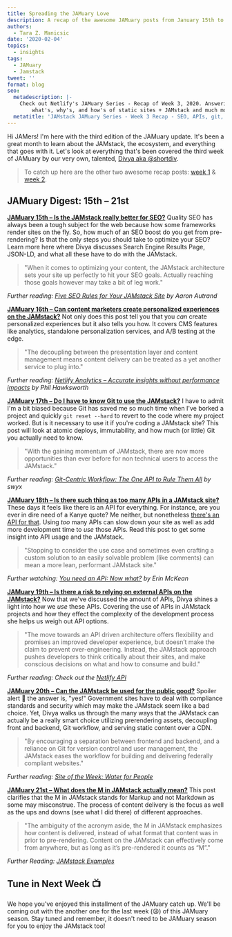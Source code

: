 ```yaml
---
title: Spreading the JAMuary Love
description: A recap of the awesome JAMuary posts from January 15th to the 21st.
authors:
  - Tara Z. Manicsic
date: '2020-02-04'
topics:
  - insights
tags:
  - JAMuary
  - Jamstack
tweet: ''
format: blog
seo:
  metadescription: |-
    Check out Netlify's JAMuary Series - Recap of Week 3, 2020. Answering the
        what's, why's, and how's of static sites + JAMstack and much more.
  metatitle: 'JAMstack JAMuary Series - Week 3 Recap - SEO, APIs, git, and more'
---
```

Hi JAMers! I'm here with the third edition of the JAMuary update. It's been a great month to learn about the JAMstack, the ecosystem, and everything that goes with it. Let's look at everything that's been covered the third week of JAMuary by our very own, talented, [Divya aka @shortdiv](https://www.netlify.com/authors/divya-sasidharan/?utm_source=blog&utm_medium=wk3_jamuary_tzm&utm_campaign=devex).

> To catch up here are the other two awesome recap posts: [week 1](https://www.netlify.com/blog/2020/01/13/talking-about-jamstack-this-jamuary/?utm_source=blog&utm_medium=wk3_jamuary_tzm&utm_campaign=devex) & [week 2](https://deploy-preview-2804--www.netlify.com/blog/2020/01/22/lets-keep-talking-about-jamstack-this-jamuary/?utm_source=blog&utm_medium=wk3_jamuary_tzm&utm_campaign=devex).

## JAMuary Digest: 15th – 21st

**[JAMuary 15th – Is the JAMstack really better for SEO?](https://dev.to/shortdiv/is-the-jamstack-really-better-for-seo-4534)** Quality SEO has always been a tough subject for the web because how some frameworks render sites on the fly. So, how much of an SEO boost do you get from pre-rendering? Is that the only steps you should take to optimize your SEO? Learn more here where Divya discusses Search Engine Results Page, JSON-LD, and what all these have to do with the JAMstack.

> "When it comes to optimizing your content, the JAMstack architecture sets your site up perfectly to hit your SEO goals. Actually reaching those goals however may take a bit of leg work."

*Further reading: [Five SEO Rules for Your JAMstack Site](https://www.netlify.com/blog/2016/06/17/five-seo-rules-for-your-jamstack-site/?utm_source=blog&utm_medium=wk3-jamuary-tzm&utm_campaign=devex) by Aaron Autrand*

**[JAMuary 16th – Can content marketers create personalized experiences on the JAMstack?](https://dev.to/shortdiv/can-content-marketers-create-personalized-experiences-on-the-jamstack-5aae)** Not only does this post tell you that you _can_ create personalized experiences but it also tells you how. It covers CMS features like analytics, standalone personalization services, and A/B testing at the edge.

> "The decoupling between the presentation layer and content management means content delivery can be treated as a yet another service to plug into."

*Further reading: [Netlify Analytics – Accurate insights without performance impacts](https://www.netlify.com/blog/2019/07/10/netlify-analytics-accurate-insights-without-performance-impacts/?utm_source=blog&utm_medium=wk3-jamuary-tzm&utm_campaign=devex) by Phil Hawksworth*

**[JAMuary 17th – Do I have to know Git to use the JAMstack?](https://dev.to/shortdiv/do-i-have-to-know-git-to-use-the-jamstack-i3f)** I have to admit I'm a bit biased because Git has saved me so much time when I've borked a project and quickly `git reset --hard` to revert to the code where my project worked. But is it necessary to use it if you're coding a JAMstack site? This post will look at atomic deploys, immutability, and how much (or little) Git you actually need to know.

> "With the gaining momentum of JAMstack, there are now more opportunities than ever before for non technical users to access the JAMstack."

*Further reading: [Git-Centric Workflow: The One API to Rule Them All](https://www.netlify.com/blog/2019/09/27/git-centric-workflow-the-one-api-to-rule-them-all/?utm_source=blog&utm_medium=wk3-jamuary-tzm&utm_campaign=devex) by swyx*

**[JAMuary 18th – Is there such thing as too many APIs in a JAMstack site?](https://dev.to/shortdiv/is-there-such-a-thing-as-too-many-apis-in-a-jamstack-site-5ehm)** These days it feels like there is an API for everything. For instance, are you ever in dire need of a Kanye quote? Me neither, but nonetheless [there's an API for that](https://api.kanye.rest/). Using _too_ many APIs can slow down your site as well as add more development time to _use_ those APIs. Read this post to get some insight into API usage and the JAMstack.

> "Stopping to consider the use case and sometimes even crafting a custom solution to an easily solvable problem (like comments) can mean a more lean, performant JAMstack site."

*Further watching: [You need an API: Now what?](https://www.youtube.com/watch?time_continue=6&v=uWOWTwJA4rc&feature=emb_logo) by Erin McKean*

**[JAMuary 19th – Is there a risk to relying on external APIs on the JAMstack?](https://dev.to/shortdiv/is-there-a-risk-to-relying-on-external-apis-on-the-jamstack-3o0l)** Now that we've discussed the amount of APIs, Divya shines a light into how we _use_ these APIs. Covering the use of APIs in JAMstack projects and how they effect the complexity of the development process she helps us weigh out API options.

> "The move towards an API driven architecture offers flexibility and promises an improved developer experience, but doesn’t make the claim to prevent over-engineering. Instead, the JAMstack approach pushes developers to think critically about their sites, and make conscious decisions on what and how to consume and build."

*Further reading: Check out the [Netlify API](https://docs.netlify.com/api/get-started/?utm_source=blog&utm_medium=wk3-jamuary-tzm&utm_campaign=devex)*

**[JAMuary 20th – Can the JAMstack be used for the public good?](https://dev.to/shortdiv/can-the-jamstack-be-used-for-the-public-good-18k5)** Spoiler alert 🚨 the answer is, "yes!" Government sites have to deal with compliance standards and security which may make the JAMstack seem like a bad choice. Yet, Divya walks us through the many ways that the JAMstack can actually be a really smart choice utilizing prerendering assets, decoupling front and backend, Git workflow, and serving static content over a CDN.

> "By encouraging a separation between frontend and backend, and a reliance on Git for version control and user management, the JAMstack eases the workflow for building and delivering federally compliant websites."

*Further reading: [Site of the Week: Water for People](https://www.netlify.com/site-of-the-week/water-for-people/?utm_source=blog&utm_medium=wk3-jamuary-tzm&utm_campaign=devex)*

**[JAMuary 21st – What does the M in JAMstack actually mean?](https://dev.to/shortdiv/what-does-the-m-in-jamstack-actually-mean-5hnf)** This post clarifies that the M in JAMstack stands for Markup and not Markdown as some may misconstrue. The process of content delivery is the focus as well as the ups and downs (see what I did there) of different approaches.

> "The ambiguity of the acronym aside, the M in JAMstack emphasizes how content is delivered, instead of what format that content was in prior to pre-rendering. Content on the JAMstack can effectively come from anywhere, but as long as it’s pre-rendered it counts as “M”."

*Further Reading: [JAMstack Examples](https://jamstack.org/examples/)*

## Tune in Next Week 📺

We hope you've enjoyed this installment of the JAMuary catch up. We'll be coming out with the another one for the last week (😩) of this JAMuary season. Stay tuned and remember, it doesn't need to be JAMuary season for you to enjoy the JAMstack too!

